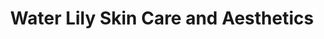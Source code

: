 ---
title: "Water Lily Skin Care and Aesthetics"
url: /exeter/water-lily-skin-care-and-aesthetics/
shop: beauty
---